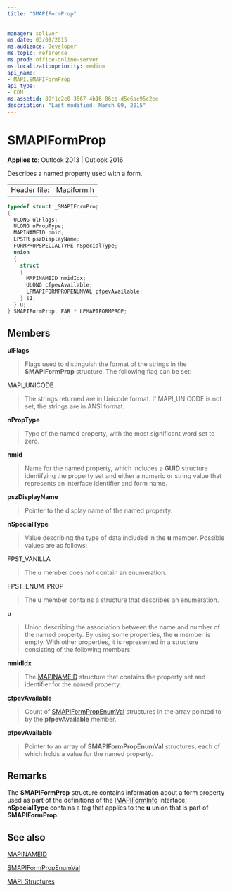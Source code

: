 ```yaml
---
title: "SMAPIFormProp"
 
 
manager: soliver
ms.date: 03/09/2015
ms.audience: Developer
ms.topic: reference
ms.prod: office-online-server
ms.localizationpriority: medium
api_name:
- MAPI.SMAPIFormProp
api_type:
- COM
ms.assetid: 80f1c2e0-3567-4b16-86cb-d5e6ac95c2ee
description: "Last modified: March 09, 2015"
---
```


# SMAPIFormProp

  
  
**Applies to**: Outlook 2013 | Outlook 2016 
  
Describes a named property used with a form. 
  
|||
|:-----|:-----|
|Header file:  <br/> |Mapiform.h  <br/> |
   
```cpp
typedef struct _SMAPIFormProp
{
  ULONG ulFlags;
  ULONG nPropType;
  MAPINAMEID nmid;
  LPSTR pszDisplayName;
  FORMPROPSPECIALTYPE nSpecialType;
  union
  {
    struct
    {
      MAPINAMEID nmidIdx;
      ULONG cfpevAvailable;
      LPMAPIFORMPROPENUMVAL pfpevAvailable;
    } s1;
  } u;
} SMAPIFormProp, FAR * LPMAPIFORMPROP;

```

## Members

 **ulFlags**
  
> Flags used to distinguish the format of the strings in the **SMAPIFormProp** structure. The following flag can be set: 
    
MAPI_UNICODE 
  
> The strings returned are in Unicode format. If MAPI_UNICODE is not set, the strings are in ANSI format.
    
 **nPropType**
  
> Type of the named property, with the most significant word set to zero. 
    
 **nmid**
  
> Name for the named property, which includes a **GUID** structure identifying the property set and either a numeric or string value that represents an interface identifier and form name. 
    
 **pszDisplayName**
  
> Pointer to the display name of the named property.
    
 **nSpecialType**
  
> Value describing the type of data included in the **u** member. Possible values are as follows: 
    
FPST_VANILLA 
  
> The **u** member does not contain an enumeration. 
    
FPST_ENUM_PROP 
  
> The **u** member contains a structure that describes an enumeration. 
    
 **u**
  
> Union describing the association between the name and number of the named property. By using some properties, the **u** member is empty. With other properties, it is represented in a structure consisting of the following members: 
    
 **nmidIdx**
  
> The [MAPINAMEID](mapinameid.md) structure that contains the property set and identifier for the named property. 
    
 **cfpevAvailable**
  
> Count of [SMAPIFormPropEnumVal](smapiformpropenumval.md) structures in the array pointed to by the **pfpevAvailable** member. 
    
 **pfpevAvailable**
  
> Pointer to an array of **SMAPIFormPropEnumVal** structures, each of which holds a value for the named property. 
    
## Remarks

The **SMAPIFormProp** structure contains information about a form property used as part of the definitions of the [IMAPIFormInfo](imapiforminfoimapiprop.md) interface; **nSpecialType** contains a tag that applies to the **u** union that is part of **SMAPIFormProp**.
  
## See also



[MAPINAMEID](mapinameid.md)
  
[SMAPIFormPropEnumVal](smapiformpropenumval.md)


[MAPI Structures](mapi-structures.md)

